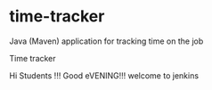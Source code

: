 # time-tracker
Java (Maven) application for tracking time on the job

Time tracker

Hi Students !!! Good eVENING!!! welcome to jenkins
